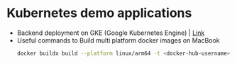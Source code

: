 # Kubernetes demo applications

- Backend deployment on GKE (Google Kubernetes Engine) | [Link](https://github.com/princebansal7/backend-docker-k8s?tab=readme-ov-file#readme)
- Useful commands to Build multi platform docker images on MacBook
  ```sh
  docker buildx build --platform linux/arm64 -t <docker-hub-username>/<repo-name>:<tag> --load .
  ```
